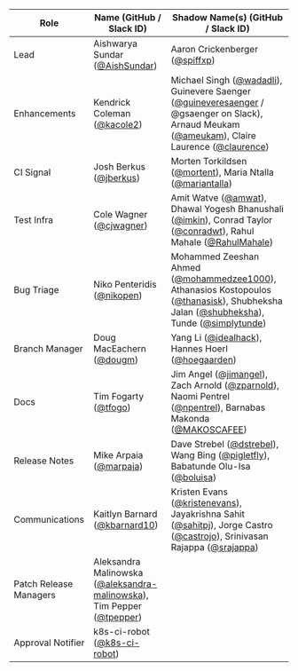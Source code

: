 | **Role** | **Name** (**GitHub / Slack ID**)  | **Shadow Name(s) (GitHub / Slack ID)** |
| ------ | ------ | ------ |
| Lead | Aishwarya Sundar ([@AishSundar](https://github.com/AishSundar)) | Aaron Crickenberger ([@spiffxp](https://github.com/spiffxp)) |
| Enhancements | Kendrick Coleman ([@kacole2](https://github.com/kacole2)) | Michael Singh ([@wadadli](https://github.com/wadadli)), Guinevere Saenger ([@guineveresaenger](https://github.com/guineveresaenger) / @gsaenger on Slack), Arnaud Meukam ([@ameukam](https://github.com/ameukam)), Claire Laurence ([@claurence](https://github.com/claurence)) |
| CI Signal | Josh Berkus ([@jberkus](https://github.com/jberkus)) |  Morten Torkildsen ([@mortent](https://github.com/mortent)), Maria Ntalla ([@mariantalla](https://github.com/mariantalla)) |
| Test Infra | Cole Wagner ([@cjwagner](https://github.com/cjwagner)) | Amit Watve ([@amwat](https://github.com/amwat)), Dhawal Yogesh Bhanushali ([@imkin](https://github.com/imkin)), Conrad Taylor ([@conradwt](https://github.com/conradwt)), Rahul Mahale ([@RahulMahale](https://github.com/RahulMahale)) |
| Bug Triage | Niko Penteridis ([@nikopen](https://github.com/nikopen)) | Mohammed Zeeshan Ahmed ([@mohammedzee1000](https://github.com/mohammedzee1000)), Athanasios Kostopoulos ([@thanasisk](https://github.com/thanasisk)), Shubheksha Jalan ([@shubheksha](https://github.com/shubheksha)), Tunde ([@simplytunde](https://github.com/simplytunde)) |
| Branch Manager | Doug MacEachern ([@dougm](https://github.com/dougm)) | Yang Li ([@idealhack](https://github.com/idealhack)), Hannes Hoerl ([@hoegaarden](https://github.com/hoegaarden)) |
| Docs | Tim Fogarty ([@tfogo](https://github.com/tfogo)) | Jim Angel ([@jimangel](https://github.com/jimangel)), Zach Arnold ([@zparnold](https://github.com/zparnold)), Naomi Pentrel ([@npentrel](https://github.com/npentrel)), Barnabas Makonda ([@MAKOSCAFEE](https://github.com/MAKOSCAFEE)) |
| Release Notes | Mike Arpaia ([@marpaia](https://github.com/marpaia)) | Dave Strebel ([@dstrebel](https://github.com/dstrebel)), Wang Bing ([@pigletfly](https://github.com/pigletfly)), Babatunde Olu-Isa ([@boluisa](https://github.com/boluisa)) |
| Communications | Kaitlyn Barnard ([@kbarnard10](https://github.com/kbarnard10)) | Kristen Evans ([@kristenevans](https://github.com/kristenevans)), Jayakrishna Sahit ([@sahitpj](https://github.com/sahitpj)), Jorge Castro ([@castrojo](https://github.com/castrojo)), Srinivasan Rajappa ([@srajappa](https://github.com/srajappa)) |
| Patch Release Managers | Aleksandra Malinowska ([@aleksandra-malinowska](https://github.com/aleksandra-malinowska)), Tim Pepper ([@tpepper](https://github.com/tpepper)) | |
| Approval Notifier | k8s-ci-robot ([@k8s-ci-robot](https://github.com/k8s-ci-robot)) | |
